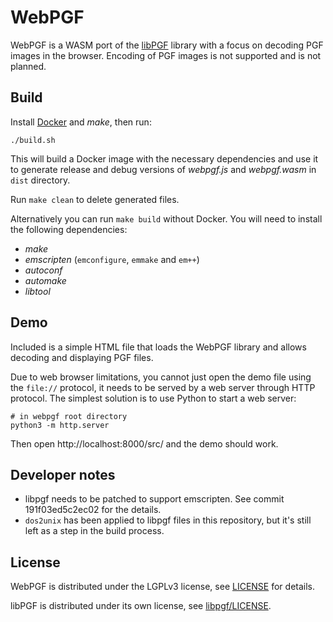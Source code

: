 # WebPGF

WebPGF is a WASM port of the [libPGF](https://libpgf.org/) library with a focus on decoding PGF images in the browser.
Encoding of PGF images is not supported and is not planned.

## Build

Install [Docker](https://docs.docker.com/get-docker/) and *make*, then run:

```
./build.sh
```

This will build a Docker image with the necessary dependencies and use it to generate release and debug versions of *webpgf.js* and *webpgf.wasm* in `dist` directory.

Run `make clean` to delete generated files.

Alternatively you can run `make build` without Docker.
You will need to install the following dependencies:

- *make*
- *emscripten* (`emconfigure`, `emmake` and `em++`)
- *autoconf*
- *automake*
- *libtool*

## Demo

Included is a simple HTML file that loads the WebPGF library and allows decoding and displaying PGF files.

Due to web browser limitations, you cannot just open the demo file using the `file://` protocol, it needs to be served by a web server through HTTP protocol.
The simplest solution is to use Python to start a web server:

```
# in webpgf root directory
python3 -m http.server
```

Then open http://localhost:8000/src/ and the demo should work.

## Developer notes

- libpgf needs to be patched to support emscripten. See commit 191f03ed5c2ec02 for the details.
- `dos2unix` has been applied to libpgf files in this repository, but it's still left as a step in the build process.

## License

WebPGF is distributed under the LGPLv3 license, see [LICENSE](LICENSE) for details.

libPGF is distributed under its own license, see [libpgf/LICENSE](libpgf/LICENSE).
